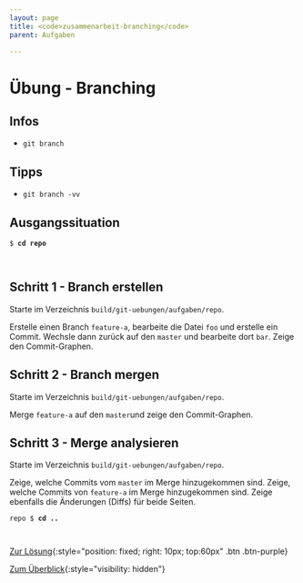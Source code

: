 ```yaml
---
layout: page
title: <code>zusammenarbeit-branching</code>
parent: Aufgaben

---
```

# Übung - Branching



## Infos

* `git branch` 

## Tipps

* `git branch -vv`
  
## Ausgangssituation



<pre><code>$ <b>cd repo</b><br><br><br></code></pre>


<!--UEB-Branching--><h2>Schritt 1 - Branch erstellen</h2>

Starte im Verzeichnis `build/git-uebungen/aufgaben/repo`.

Erstelle einen Branch `feature-a`, bearbeite die Datei `foo`
und erstelle ein Commit.
Wechsle dann zurück auf den `master` und bearbeite dort `bar`.
Zeige den Commit-Graphen.

<!--UEB-Branching--><h2>Schritt 2 - Branch mergen</h2>

Starte im Verzeichnis `build/git-uebungen/aufgaben/repo`.

Merge `feature-a` auf den `master`und
zeige den Commit-Graphen.

<!--UEB-Branching--><h2>Schritt 3 - Merge analysieren</h2>

Starte im Verzeichnis `build/git-uebungen/aufgaben/repo`.

Zeige, welche Commits vom `master` im Merge hinzugekommen sind.
Zeige, welche Commits von `feature-a` im Merge hinzugekommen sind.
Zeige ebenfalls die Änderungen (Diffs) für beide Seiten.


<pre><code>repo $ <b>cd ..</b><br><br><br></code></pre>


[Zur Lösung](loesung-zusammenarbeit-branching.html){:style="position: fixed; right: 10px; top:60px" .btn .btn-purple}

[Zum Überblick](../../ueberblick.html){:style="visibility: hidden"}

